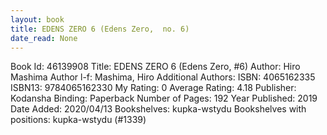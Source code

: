 ```yaml
---
layout: book
title: EDENS ZERO 6 (Edens Zero,  no. 6)
date_read: None
---
```


Book Id: 46139908
Title: EDENS ZERO 6 (Edens Zero, #6)
Author: Hiro Mashima
Author l-f: Mashima, Hiro
Additional Authors: 
ISBN: 4065162335
ISBN13: 9784065162330
My Rating: 0
Average Rating: 4.18
Publisher: Kodansha
Binding: Paperback
Number of Pages: 192
Year Published: 2019
Date Added: 2020/04/13
Bookshelves: kupka-wstydu
Bookshelves with positions: kupka-wstydu (#1339)

